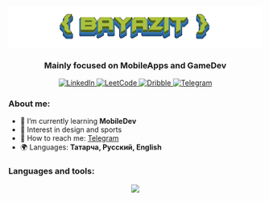 <div id="header" align="center">
  <img src="https://github.com/albayazit/albayazit/blob/main/data/name.gif">
  <h3>Mainly focused on MobileApps and GameDev</h3>
  <div id="socials" align="center"> 
    <a href= "https://www.linkedin.com/in/bayazit/" target="_blank">
      <img src="https://img.shields.io/badge/LinkedIn-blue?style=for-the-badge&logo=linkedin&logoColor=white" alt="LinkedIn"/>
    </a>
    <a href="https://leetcode.com/bayazit/" target="_blank">
      <img src="https://img.shields.io/badge/-LeetCode-FFA116?style=for-the-badge&logo=LeetCode&logoColor=white" alt="LeetCode"/>
    </a>
    <a href="https://dribbble.com/albayazit" target="_blank">
      <img src="https://img.shields.io/badge/Dribbble-EA4C89?style=for-the-badge&logo=dribbble&logoColor=white" alt="Dribble"/>
    </a> 
    <a href="https://t.me/albayazit" target="_blank">
      <img src="https://img.shields.io/badge/Telegram-blue?style=for-the-badge&logo=telegram&logoColor=white" alt="Telegram"/>
    </a> 
  </div>
</div>


### About me:

- 🌱 I’m currently learning **MobileDev**
- 🔭 Interest in design and sports
- 📲 How to reach me: [Telegram](https://t.me/bayazitkhasan)
- 🌍 Languages: **Татарча, Русский, English**



### Languages and tools:

<p align="center">
  <a href="#">
    <img src="https://skillicons.dev/icons?i=kotlin,python,vscode,androidstudio,unity,figma,c,cs,ai" />
  </a>
</p>
